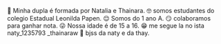 🤌 Minha dupla é formada por Natalia e Thainara.
🤓 somos estudantes do colegio Estadual Leonilda Papen. 
😌 Somos do 1 ano A.
😏 colaboramos para ganhar nota. 
😜 Nossa idade é de 15 a 16.
😁 me segue la no ista naty_1235793 _thainaraw
🤫 bjss da naty e da thay.
